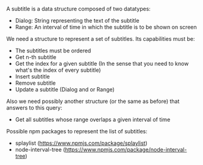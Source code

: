 A subtitle is a data structure composed of two datatypes:
- Dialog: String representing the text of the subtitle
- Range: An interval of time in which the subtitle is to be shown on screen

We need a structure to represent a set of subtitles.
Its capabilities must be:
- The subtitles must be ordered
- Get n-th subtitle
- Get the index for a given subtitle (In the sense that you need to know what's the index of every subtitle)
- Insert subtitle
- Remove subtitle
- Update a subtitle (Dialog and or Range)

Also we need possibly another structure (or the same as before) that answers to this query:
- Get all subtitles whose range overlaps a given interval of time




Possible npm packages to represent the list of subtitles:
- splaylist (https://www.npmjs.com/package/splaylist)
- node-interval-tree (https://www.npmjs.com/package/node-interval-tree)
